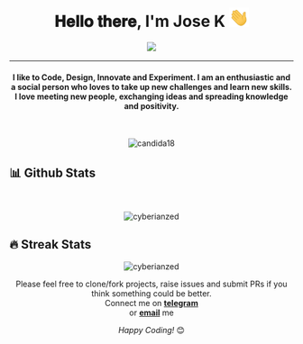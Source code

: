 <h1 align="center">𝐇𝐞𝐥𝐥𝐨 𝐭𝐡𝐞𝐫𝐞, I'm Jose K <img src="https://github.com/jeff-jazy/jeff-jazy/blob/main/Hi.gif" width="35"></h1>

<p align="center">
  <a href="https://github.com/DenverCoder1/readme-typing-svg"><img src="https://readme-typing-svg.herokuapp.com?lines=Computer+Science+Student;Flutter+Developer;;Always%20learning%20new%20things&center=true&width=500&height=50"></a>
</p>
<hr/>
<h4 align="center">I like to Code, Design, Innovate and Experiment. I am an enthusiastic and a social person who loves to take up new challenges and learn new skills. I love meeting new people, exchanging ideas and spreading knowledge and positivity.</h4>
<br>
<p align="center"> <img src="https://komarev.com/ghpvc/?username=cyberianzed&label=Profile%20views&color=blueviolet&style=plastic" alt="candida18" /> </p>

## 📊 Github Stats
  <br/>
  <p align="center">
 <img src="https://github-readme-stats.vercel.app/api/top-langs?username=cyberianzed&show_icons=true&locale=en&layout=compact&theme=algolia" alt="cyberianzed" height="192px"/>
 <br/>


## 🔥 Streak Stats
<p align="center"><img src="https://github-readme-streak-stats.herokuapp.com?user=cyberianzed&theme=react" alt="cyberianzed"  /></p>




<div align="center">
Please feel free to clone/fork projects, raise issues and submit PRs if you think something could be better. <br>
Connect me on <a href="https://t.me/Im_Joz"><b>telegram</b></a><br>
or <a href="mailto:josekjames5@gmail.com"><b>email</b></a> me

<i>Happy Coding!</i> 😊

</div>
<div align="center">
